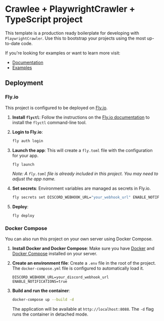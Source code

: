 # Crawlee + PlaywrightCrawler + TypeScript project

This template is a production ready boilerplate for developing with `PlaywrightCrawler`. Use this to bootstrap your projects using the most up-to-date code.

If you're looking for examples or want to learn more visit:

- [Documentation](https://crawlee.dev/js/api/playwright-crawler/class/PlaywrightCrawler)
- [Examples](https://crawlee.dev/js/docs/examples/playwright-crawler)

## Deployment

### Fly.io

This project is configured to be deployed on [Fly.io](https://fly.io/).

1.  **Install `flyctl`**: Follow the instructions on the [Fly.io documentation](https://fly.io/docs/hands-on/install-flyctl/) to install the `flyctl` command-line tool.

2.  **Login to Fly.io**:
    ```sh
    fly auth login
    ```

3.  **Launch the app**: This will create a `fly.toml` file with the configuration for your app.
    ```sh
    fly launch
    ```
    *Note: A `fly.toml` file is already included in this project. You may need to adjust the app name.*

4.  **Set secrets**: Environment variables are managed as secrets in Fly.io.
    ```sh
    fly secrets set DISCORD_WEBHOOK_URL="your_webhook_url" ENABLE_NOTIFICATIONS="true"
    ```

5.  **Deploy**:
    ```sh
    fly deploy
    ```

### Docker Compose

You can also run this project on your own server using Docker Compose.

1.  **Install Docker and Docker Compose**: Make sure you have [Docker](https://docs.docker.com/get-docker/) and [Docker Compose](https://docs.docker.com/compose/install/) installed on your server.

2.  **Create an environment file**: Create a `.env` file in the root of the project. The `docker-compose.yml` file is configured to automatically load it.
    ```env
    DISCORD_WEBHOOK_URL=your_discord_webhook_url
    ENABLE_NOTIFICATIONS=true
    ```

3.  **Build and run the container**:
    ```sh
    docker-compose up --build -d
    ```

    The application will be available at `http://localhost:8088`. The `-d` flag runs the container in detached mode.
